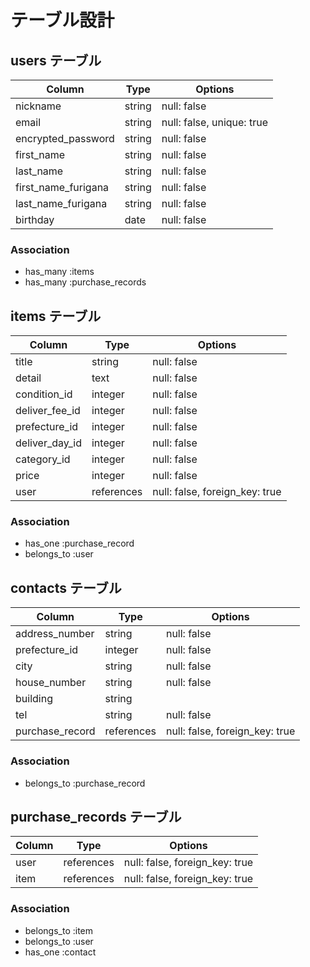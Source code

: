 # テーブル設計

## users テーブル

| Column              | Type   | Options                   |
| ------------------- | ------ | ------------------------- |
| nickname            | string | null: false               |
| email               | string | null: false, unique: true |
| encrypted_password  | string | null: false               |
| first_name          | string | null: false               |
| last_name           | string | null: false               |
| first_name_furigana | string | null: false               |
| last_name_furigana  | string | null: false               |
| birthday            | date   | null: false               |

### Association

- has_many :items
- has_many :purchase_records

## items テーブル

| Column         | Type          | Options                        |
| -------------- | ------------- | ------------------------------ |
| title          | string        | null: false                    |
| detail         | text          | null: false                    |
| condition_id   | integer       | null: false                    |
| deliver_fee_id | integer       | null: false                    |
| prefecture_id  | integer       | null: false                    |
| deliver_day_id | integer       | null: false                    |
| category_id    | integer       | null: false                    |
| price          | integer       | null: false                    |
| user           | references    | null: false, foreign_key: true |

### Association

- has_one :purchase_record
- belongs_to :user

## contacts テーブル

| Column         | Type    | Options     |
| -------------- | ------- | ----------- |
| address_number | string  | null: false |
| prefecture_id  | integer | null: false |
| city           | string  | null: false |
| house_number   | string  | null: false |
| building       | string  |             |
| tel            | string  | null: false |
| purchase_record   | references | null: false, foreign_key: true |

### Association

- belongs_to :purchase_record

## purchase_records テーブル

| Column    | Type       | Options     |
| --------- | ---------- | ----------- |
| user      | references | null: false, foreign_key: true |
| item      | references | null: false, foreign_key: true |

### Association

- belongs_to :item
- belongs_to :user
- has_one :contact
